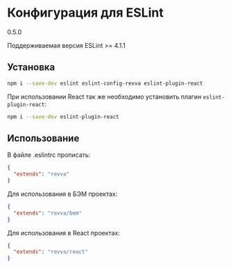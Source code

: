 # **Конфигурация для ESLint**

0.5.0

Поддерживаемая версия ESLint >= 4.1.1

## **Установка**

```bash
npm i --save-dev eslint eslint-config-revva eslint-plugin-react
```

При использовании React так же необходимо установить плагин `eslint-plugin-react`:

```bash
npm i --save-dev eslint-plugin-react
```

## **Использование**

В файле .eslintrc прописать:

```json
{
  "extends": "revva"
}
```

Для использования в БЭМ проектах:

```json
{
  "extends": "revva/bem"
}
```

Для использования в React проектах:

```json
{
  "extends": "revva/react"
}
```
